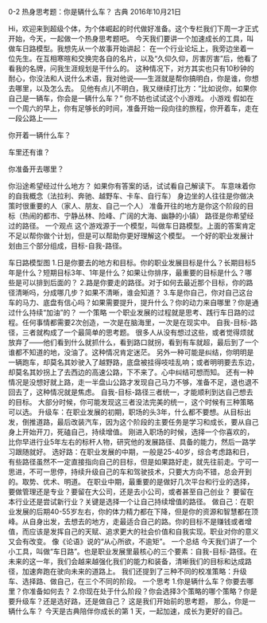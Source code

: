 0-2 热身思考题：你是辆什么车？
古典 2016年10月21日

Hi，欢迎来到超级个体，为个体崛起的时代做好准备。这个专栏我们下周一才正式开始，今天，一起做一个热身思考题吧。
今天我们要讲一个加速成长的工具，叫做车日路模型。我想先从一个故事开始讲起：
在一个行业论坛上，我旁边坐着一位先生。在互相寒暄和交换完各自的名片，以及“久仰久仰，厉害厉害”后，他看了看我的名牌，问我生涯规划是干什么的。
这种情况下，对方其实也只有10秒钟的耐心，你没法和人说什么术语，我对他说——生涯就是帮你搞明白，你是谁，你想去哪里，以及怎么去。
见他有点儿不明白，我又继续打比方：“比如说你，如果你自己是一辆车，你会是一辆什么车？”
你不妨也试试这个小游戏。
小游戏
假如在一个周六的早上，你有足够长的时间，准备开始一段向往的旅程，你开着车，走在一段公路上——

你开着一辆什么车？

车里还有谁？

你准备开去哪里？

你沿途希望经过什么地方？
如果你有答案的话，试试看自己解读下。
车意味着你的自我概念（法拉利、奔驰、越野车、卡车、自行车）
身边坐的人往往是你做决策时很重要的人（家人、朋友、自己一个人）
准备开往的地方是你这个阶段的目标（热闹的都市、宁静丛林、险峰、广阔的大海、幽静的小镇）
路径是你希望经过的路径。
一个观点
这个游戏源于一个模型，叫做车日路模型。上面的答案肯定不足以帮你做个计划，但是可以帮助你更好理解这个模型。
一个好的职业发展计划由三个部分组成，目标-自我-路径。

车日路模型图
1.日是你要去的地方和目标。你的职业发展目标是什么？长期目标5年是什么？短期目标3年、1年是什么？如果让你排序，最重要的目标是什么？哪些是可以排到后面的？
2.路是你要走的路径。对于如何去最近那个目标，你的路径清晰吗，分成哪几步？如果不清晰，谁会知道？
3.车是你自己，你对自己这台车的马力、底盘有信心吗？如果需要提升，提升什么？你的动力来自哪里？你是通过什么持续“加油”的？
一个策略
一个职业发展的过程就是思考、践行车日路的过程。任何事情都需要2次创造，一次是在脑海里，一次是在现实中。
自我-目标-路径，三者就构成了一个最简单的思考题。
很多人从没有想过这些，或者觉得烦就放弃了——他们看到什么就抓什么，看到路口就拐，看到有车就超，最后到了一个谁都不知道的地，没油了。这种情况肯定迷茫。
另外一种可能是纠结，你明明是一辆跑车，却莫名其妙驶入了越野路，底盘被挂得吱哇乱响；或者明明要去东边，却莫名其妙拐上了去西边的高速公路，下不来了。心中纠结可想而知。
还有一种情况是没想好就上路，走一半盘山公路才发现自己马力不够，准备不足，退也退不回去了，这种情况就是焦虑。
自我-目标-路径三者统一，才能顺利到达自己想去的目标。
大部分时候，你可能发现这三者没法完美的统一，这个时候有三种策略可以选。
升级车：在职业发展的初期，职场的头3年，什么都不要想。从目标出发，倒推道路，最后改装汽车，因为这个阶段的主要任务是学习和成长，要从自己身上开始开刀，死磕自己，持续增值。
刚进入职场的时候，选择一个你喜欢的，比你早进行业5年左右的标杆人物，研究他的发展路径、具备的能力，然后一路学习跟随就好。
选好路：在职业发展的中期，一般是25-40岁，综合考虑路和日，有些路径虽然不一定直接指向自己的目标，但是如果路好走，就先往前走。宁可一思进，不可一思停，持续升级自己的车和驾驶技术，只要大方向不错，总会开到的。取势、优术、明道。
在职业中期，最重要的是做好几次平台和行业的选择，要做管理还是专业？要留在大公司，还是去小公司，或者甚至自己创业？ 要留在本行业还是尝试新行业？关键是选择一个让自己持续增值的路径。
做自己：在职业发展的后期40-55岁左右，你的体力精力都在下降，但是你的资源和智慧都在顶峰。从自身出发，去想去的地方，走最适合自己的路。你的目标不是赚钱或者增值，而应该是发挥自己的天赋、追求更大的社会价值和自我实现。职业对你的意义又会有改变。
像《论语》说的“从心所欲，不逾矩”。
一个总结
今天我们讲了一个小工具，叫做“车日路”。也是职业发展里最核心的三个要素：自我-目标-路径。在未来的这一年，我们会越来越强化我们的能力和装备，清晰我们的目标和达成路径，加速奔跑在驶向未来的道路上。
我们还提到了三种不同的校准策略：升级车、选择路、做自己，在三个不同的阶段。
一个思考
1.你是辆什么车？你要去哪里？你准备如何去？
2.你现在处于什么阶段？你会选择3个策略的哪个策略？你是要升级车？还是选好路，还是做自己？
这是我们开始前的思考题，
那么，你是一辆什么车？
今天是古典陪伴你成长的第 1 天，一起加速，成长为更好的自己。